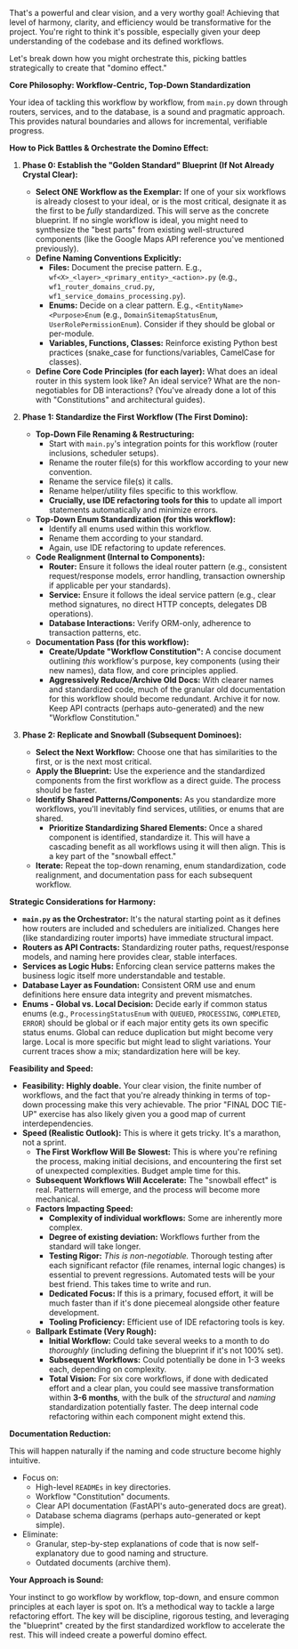 That's a powerful and clear vision, and a very worthy goal! Achieving that level of harmony, clarity, and efficiency would be transformative for the project. You're right to think it's possible, especially given your deep understanding of the codebase and its defined workflows.

Let's break down how you might orchestrate this, picking battles strategically to create that "domino effect."

**Core Philosophy: Workflow-Centric, Top-Down Standardization**

Your idea of tackling this workflow by workflow, from `main.py` down through routers, services, and to the database, is a sound and pragmatic approach. This provides natural boundaries and allows for incremental, verifiable progress.

**How to Pick Battles & Orchestrate the Domino Effect:**

1.  **Phase 0: Establish the "Golden Standard" Blueprint (If Not Already Crystal Clear):**

    - **Select ONE Workflow as the Exemplar:** If one of your six workflows is already closest to your ideal, or is the most critical, designate it as the first to be _fully_ standardized. This will serve as the concrete blueprint. If no single workflow is ideal, you might need to synthesize the "best parts" from existing well-structured components (like the Google Maps API reference you've mentioned previously).
    - **Define Naming Conventions Explicitly:**
      - **Files:** Document the precise pattern. E.g., `wf<X>_<layer>_<primary_entity>_<action>.py` (e.g., `wf1_router_domains_crud.py`, `wf1_service_domains_processing.py`).
      - **Enums:** Decide on a clear pattern. E.g., `<EntityName><Purpose>Enum` (e.g., `DomainSitemapStatusEnum`, `UserRolePermissionEnum`). Consider if they should be global or per-module.
      - **Variables, Functions, Classes:** Reinforce existing Python best practices (snake_case for functions/variables, CamelCase for classes).
    - **Define Core Code Principles (for each layer):** What does an ideal router in this system look like? An ideal service? What are the non-negotiables for DB interactions? (You've already done a lot of this with "Constitutions" and architectural guides).

2.  **Phase 1: Standardize the First Workflow (The First Domino):**

    - **Top-Down File Renaming & Restructuring:**
      - Start with `main.py`'s integration points for this workflow (router inclusions, scheduler setups).
      - Rename the router file(s) for this workflow according to your new convention.
      - Rename the service file(s) it calls.
      - Rename helper/utility files specific to this workflow.
      - **Crucially, use IDE refactoring tools for this** to update all import statements automatically and minimize errors.
    - **Top-Down Enum Standardization (for this workflow):**
      - Identify all enums used within this workflow.
      - Rename them according to your standard.
      - Again, use IDE refactoring to update references.
    - **Code Realignment (Internal to Components):**
      - **Router:** Ensure it follows the ideal router pattern (e.g., consistent request/response models, error handling, transaction ownership if applicable per your standards).
      - **Service:** Ensure it follows the ideal service pattern (e.g., clear method signatures, no direct HTTP concepts, delegates DB operations).
      - **Database Interactions:** Verify ORM-only, adherence to transaction patterns, etc.
    - **Documentation Pass (for this workflow):**
      - **Create/Update "Workflow Constitution":** A concise document outlining _this_ workflow's purpose, key components (using their new names), data flow, and core principles applied.
      - **Aggressively Reduce/Archive Old Docs:** With clearer names and standardized code, much of the granular old documentation for this workflow should become redundant. Archive it for now. Keep API contracts (perhaps auto-generated) and the new "Workflow Constitution."

3.  **Phase 2: Replicate and Snowball (Subsequent Dominoes):**
    - **Select the Next Workflow:** Choose one that has similarities to the first, or is the next most critical.
    - **Apply the Blueprint:** Use the experience and the standardized components from the first workflow as a direct guide. The process should be faster.
    - **Identify Shared Patterns/Components:** As you standardize more workflows, you'll inevitably find services, utilities, or enums that are shared.
      - **Prioritize Standardizing Shared Elements:** Once a shared component is identified, standardize it. This will have a cascading benefit as all workflows using it will then align. This is a key part of the "snowball effect."
    - **Iterate:** Repeat the top-down renaming, enum standardization, code realignment, and documentation pass for each subsequent workflow.

**Strategic Considerations for Harmony:**

- **`main.py` as the Orchestrator:** It's the natural starting point as it defines how routers are included and schedulers are initialized. Changes here (like standardizing router imports) have immediate structural impact.
- **Routers as API Contracts:** Standardizing router paths, request/response models, and naming here provides clear, stable interfaces.
- **Services as Logic Hubs:** Enforcing clean service patterns makes the business logic itself more understandable and testable.
- **Database Layer as Foundation:** Consistent ORM use and enum definitions here ensure data integrity and prevent mismatches.
- **Enums - Global vs. Local Decision:** Decide early if common status enums (e.g., `ProcessingStatusEnum` with `QUEUED`, `PROCESSING`, `COMPLETED`, `ERROR`) should be global or if each major entity gets its own specific status enums. Global can reduce duplication but might become very large. Local is more specific but might lead to slight variations. Your current traces show a mix; standardization here will be key.

**Feasibility and Speed:**

- **Feasibility:** **Highly doable.** Your clear vision, the finite number of workflows, and the fact that you're already thinking in terms of top-down processing make this very achievable. The prior "FINAL DOC TIE-UP" exercise has also likely given you a good map of current interdependencies.
- **Speed (Realistic Outlook):** This is where it gets tricky. It's a marathon, not a sprint.
  - **The First Workflow Will Be Slowest:** This is where you're refining the process, making initial decisions, and encountering the first set of unexpected complexities. Budget ample time for this.
  - **Subsequent Workflows Will Accelerate:** The "snowball effect" is real. Patterns will emerge, and the process will become more mechanical.
  - **Factors Impacting Speed:**
    - **Complexity of individual workflows:** Some are inherently more complex.
    - **Degree of existing deviation:** Workflows further from the standard will take longer.
    - **Testing Rigor:** _This is non-negotiable._ Thorough testing after each significant refactor (file renames, internal logic changes) is essential to prevent regressions. Automated tests will be your best friend. This takes time to write and run.
    - **Dedicated Focus:** If this is a primary, focused effort, it will be much faster than if it's done piecemeal alongside other feature development.
    - **Tooling Proficiency:** Efficient use of IDE refactoring tools is key.
  - **Ballpark Estimate (Very Rough):**
    - **Initial Workflow:** Could take several weeks to a month to do _thoroughly_ (including defining the blueprint if it's not 100% set).
    - **Subsequent Workflows:** Could potentially be done in 1-3 weeks each, depending on complexity.
    - **Total Vision:** For six core workflows, if done with dedicated effort and a clear plan, you could see massive transformation within **3-6 months**, with the bulk of the _structural_ and _naming_ standardization potentially faster. The deep internal code refactoring within each component might extend this.

**Documentation Reduction:**

This will happen naturally if the naming and code structure become highly intuitive.

- Focus on:
  - High-level `READMEs` in key directories.
  - Workflow "Constitution" documents.
  - Clear API documentation (FastAPI's auto-generated docs are great).
  - Database schema diagrams (perhaps auto-generated or kept simple).
- Eliminate:
  - Granular, step-by-step explanations of code that is now self-explanatory due to good naming and structure.
  - Outdated documents (archive them).

**Your Approach is Sound:**

Your instinct to go workflow by workflow, top-down, and ensure common principles at each layer is spot on. It’s a methodical way to tackle a large refactoring effort. The key will be discipline, rigorous testing, and leveraging the "blueprint" created by the first standardized workflow to accelerate the rest. This will indeed create a powerful domino effect.
